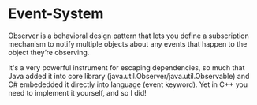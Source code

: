 # Event-System
 
[Observer](https://refactoring.guru/design-patterns/observer) is a behavioral design pattern that lets you define a subscription mechanism to notify multiple objects about any events that happen to the object they’re observing.

It's a very powerful instrument for escaping dependencies, so much that Java added it into core library (java.util.Observer/java.util.Observable) and C# embededded it directly into language (event keyword). Yet in C++ you need to implement it yourself, and so I did!
